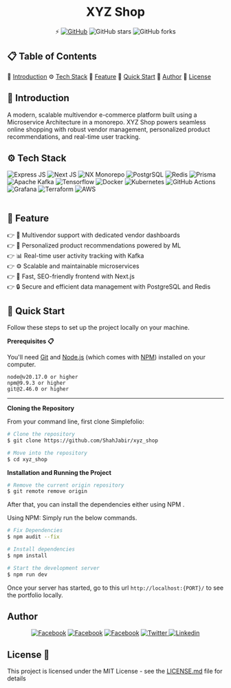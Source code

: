 
<h1 align="center">XYZ Shop</h1>

<div align="center">

⚡️ [![GitHub](https://img.shields.io/github/license/ShahJabir/xyz_shop?color=black)](https://github.com/ShahJabir/xyz_shop/blob/main/LICENSE)
![GitHub stars](https://img.shields.io/github/stars/ShahJabir/xyz_shop)
![GitHub forks](https://img.shields.io/github/forks/ShahJabir/xyz_shop)

</div>

## 📋 <a name="table">Table of Contents</a>

🤖 [Introduction](#introduction)
⚙️ [Tech Stack](#tech-stack)
🔋 [Feature](#feature)
🤸 [Quick Start](#quick-start)
🚀 [Author](#authors)
📄 [License](#license)

## <a name="introduction">🤖 Introduction</a>

A modern, scalable multivendor e-commerce platform built using a Microservice Architecture in a monorepo. XYZ Shop powers seamless online shopping with robust vendor management, personalized product recommendations, and real-time user tracking.

## <a name="tech-stack">⚙️ Tech Stack</a>

  <div>
  <img src="https://img.shields.io/badge/-express-black?style=for-the-badge&logoColor=white&logo=express&color=000000" alt="Express JS" />
  <img src="https://img.shields.io/badge/-Next_JS-black?style=for-the-badge&logoColor=white&logo=nextdotjs&color=000000" alt="Next JS" />
  <img src="https://img.shields.io/badge/-NX_monorepo-black?style=for-the-badge&logoColor=white&logo=nx&color=143055" alt="NX Monorepo" />
  <img src="https://img.shields.io/badge/-PostgreSQL-black?style=for-the-badge&logoColor=white&logo=postgresql&color=4169E1" alt="PostgrSQL" />
  <img src="https://img.shields.io/badge/-Redis-black?style=for-the-badge&logoColor=white&logo=redis&color=FF4438" alt="Redis" />
  <img src="https://img.shields.io/badge/-Prisma-black?style=for-the-badge&logoColor=white&logo=prisma&color=2D3748" alt="Prisma" />
  <img src="https://img.shields.io/badge/-Apache_Kafka-black?style=for-the-badge&logoColor=white&logo=apachekafka&color=231F20" alt="Apache Kafka" />
  <img src="https://img.shields.io/badge/-Tensorflow-black?style=for-the-badge&logoColor=white&logo=tensorflow&color=FF6F00" alt="Tensorflow" />
  <img src="https://img.shields.io/badge/-Docker-black?style=for-the-badge&logoColor=white&logo=docker&color=2496ED" alt="Docker" />
  <img src="https://img.shields.io/badge/-Kubernetes-black?style=for-the-badge&logoColor=white&logo=kubernetes&color=326CE5" alt="Kubernetes" />
  <img src="https://img.shields.io/badge/-GitHub_Actions-black?style=for-the-badge&logoColor=white&logo=githubactions&color=2088FF" alt="GitHub Actions" />
  <img src="https://img.shields.io/badge/-Grafana-black?style=for-the-badge&logoColor=white&logo=grafana&color=F46800" alt="Grafana" />
  <img src="https://img.shields.io/badge/-Teraform-black?style=for-the-badge&logoColor=white&logo=terraform&color=844FBA" alt="Terraform" />
  <img src="https://img.shields.io/badge/-AWS-black?style=for-the-badge&logoColor=white&logo=amazonwebservices&color=232F3E" alt="AWS" />
  </div> <br/>

## <a name="feature">🔋 Feature</a>

👉 🏬 Multivendor support with dedicated vendor dashboards <br/>
👉 🤖 Personalized product recommendations powered by ML <br/>
👉 📊 Real-time user activity tracking with Kafka <br/>
👉 ⚙️ Scalable and maintainable microservices <br/>
👉 🚀 Fast, SEO-friendly frontend with Next.js <br/>
👉 🔒 Secure and efficient data management with PostgreSQL and Redis

## <a name="quick-start">🤸 Quick Start</a>

Follow these steps to set up the project locally on your machine.

**Prerequisites 📋**

You'll need [Git](https://git-scm.com) and [Node.js](https://nodejs.org/en/download/) (which comes with [NPM](http://npmjs.com)) installed on your computer.

```
node@v20.17.0 or higher
npm@9.9.3 or higher
git@2.46.0 or higher
```

---

**Cloning the Repository**

From your command line, first clone Simplefolio:

<!-- # Clone the repository -->

```bash
# Clone the repository
$ git clone https://github.com/ShahJabir/xyz_shop
```

<!-- # Move into the repository -->

```bash
# Move into the repository
$ cd xyz_shop
```

**Installation and Running the Project**

<!-- # Remove the current origin repository -->

```bash
# Remove the current origin repository
$ git remote remove origin
```

After that, you can install the dependencies either using NPM .

Using NPM: Simply run the below commands.

```bash
# Fix Dependencies
$ npm audit --fix
```

```bash
# Install dependencies
$ npm install
```

```bash
# Start the development server
$ npm run dev
```

Once your server has started, go to this url `http://localhost:{PORT}/` to see the portfolio locally.

## <a name="authors"> Author </a>

<p align="center">
<a href="https://shahjabir.com.bd">
<img src="https://img.shields.io/badge/Website-ShahJabir-black" alt="Facebook" /></a>
<a href="https://github.com/ShahJabir">
<img src="https://img.shields.io/badge/Github-ShahJabir-white" alt="Facebook" /></a>
<a href="https://www.facebook.com/shah.jabir.90">
<img src="https://img.shields.io/badge/Facebook-ShahJabir-blue" alt="Facebook" /></a>
<a href="https://x.com/TaqiJabir">
<img src="https://img.shields.io/badge/X-TaqiJabir-black" alt="Twitter" />
<a href="https://www.linkedin.com/in/shah-jabir-taqi-a63653211/">
<img src="https://img.shields.io/badge/Linkedin-shahjabirtaqi-blue" alt="Linkedin" /></a>
</a>
</p>

## <a name="license">License 📄</a>

This project is licensed under the MIT License - see the [LICENSE.md](https://github.com/ShahJabir/xyz_shop/blob/main/LICENSE) file for details
